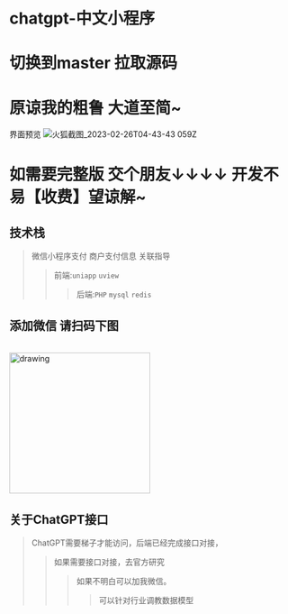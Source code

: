 # chatgpt-中文小程序
# 切换到master 拉取源码
# 原谅我的粗鲁 大道至简~
界面预览
![火狐截图_2023-02-26T04-43-43 059Z](https://user-images.githubusercontent.com/43921493/221406804-2acf796c-23a2-4dfc-af9e-c495db778668.png)


# 如需要完整版 交个朋友↓↓↓↓  开发不易【收费】望谅解~
##  技术栈
>微信小程序支付 商户支付信息 关联指导
>>前端:```uniapp```   ```uview```
>>>后端:```PHP``` ```mysql```  ```redis```

##  添加微信 请扫码下图
</br>
<img src="http://400258.cn/bc.jpg" alt="drawing" width="250"/>
</br>

##  关于ChatGPT接口

>ChatGPT需要梯子才能访问，后端已经完成接口对接，
>>如果需要接口对接，去官方研究 
>>>如果不明白可以加我微信。
>>>>可以针对行业调教数据模型
